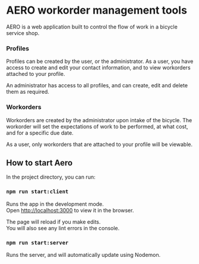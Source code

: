 # **AERO workorder management tools**

AERO is a web application built to control the flow of work in a bicycle service shop. 

### Profiles

Profiles can be created by the user, or the administrator. As a user, you have access to create and edit your contact information, and to view workorders attached to your profile. 

An administrator has access to all profiles, and can create, edit and delete them as required. 

### Workorders

Workorders are created by the administrator upon intake of the bicycle. The workorder will set the expectations of work to be performed, at what cost, and for a specific due date. 

As a user, only workorders that are attached to your profile will be viewable. 

## How to start Aero

In the project directory, you can run:

### `npm run start:client`

Runs the app in the development mode.<br />
Open [http://localhost:3000](http://localhost:3000) to view it in the browser.

The page will reload if you make edits.<br />
You will also see any lint errors in the console.

### `npm run start:server`

Runs the server, and will automatically update using Nodemon.
